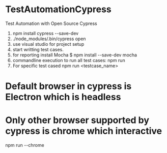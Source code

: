 # TestAutomationCypress
Test Automation with Open Source Cypress
1. npm install cypress --save-dev
2. ./node_modules/.bin/cypress open
3. use visual studio for project setup
4. start writting test cases.
5. for reporting install Mocha  $ npm install --save-dev mocha
6. commandline execution to run all test cases:
<inside bin folder> npm run 
7. For specific test cased 
<inside bin folder> npm run <testcase_name>

# Default browser in cypress is Electron which is headless
# Only other browser supported by cypress is chrome which interactive 
<inside bin folder> npm run --chrome


